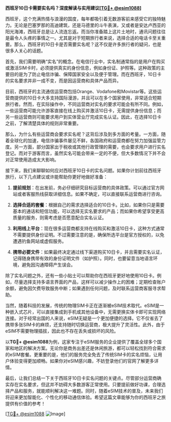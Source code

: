 **西班牙10日卡需要实名吗？深度解读与实用建议[[TG💪+ @esim1088](https://t.me/s/esim1088)]**

西班牙，这个充满热情与浪漫的国度，每年都吸引着无数游客前来感受它的独特魅力。无论是巴塞罗那的高迪建筑，还是马德里的斗牛表演，又或者是安达卢西亚的阳光海滩，西班牙总是让人流连忘返。而当你准备踏上这片土地时，通讯问题往往是最令人头疼的事情之一。尤其是对于短期旅行者来说，选择合适的电话卡至关重要。那么，西班牙的10日卡是否需要实名呢？这不仅是许多旅行者的疑问，也是很多人关心的话题。

首先，我们需要明确“实名”的概念。在电信行业中，实名制通常指的是用户在购买或激活SIM卡时，必须提供真实的身份信息，例如身份证、护照等。这种政策的主要目的是为了防止电信诈骗、保障国家安全以及便于管理。而在西班牙，10日卡的实名要求并非一成不变，而是因运营商和具体产品而异。

目前，西班牙的主流通信运营商包括Orange、Vodafone和Movistar等。这些运营商提供的10日卡大多支持国际漫游，并且可以在多个国家使用，非常适合短期旅行者。然而，在实际操作中，不同运营商对实名的要求可能会有所不同。例如，一些运营商可能允许游客直接在线上购买并激活10日卡，无需提供身份信息；而另一些运营商则可能要求用户到实体营业厅完成实名认证。因此，在选择10日卡之前，了解清楚具体的规则非常重要。

那么，为什么有些运营商会要求实名呢？这背后涉及到多方面的考量。一方面，随着全球化的加速，电信诈骗事件屡见不鲜，各国政府和运营商都在努力加强监管力度。另一方面，部分国家出于税收或其他行政管理的需要，也会要求用户进行实名登记。而对于游客而言，虽然实名可能会带来一定的不便，但大多数情况下并不会对正常使用造成太大影响。

接下来，我们来聊聊如何应对西班牙10日卡的实名问题。如果你计划前往西班牙旅行，以下几点建议或许能帮助你更好地做好准备：

1. **提前规划**：在出发前，务必仔细研究目标运营商的具体政策。可以通过官方网站或者客服热线获取详细信息。如果不确定，可以直接联系运营商进行咨询。
   
2. **选择合适的套餐**：根据自己的需求选择适合的10日卡。比如，如果你只是需要基本的通话和短信功能，可以选择无实名要求的产品；而如果你希望享受更高质量的服务，则需考虑是否愿意配合实名认证。
   
3. **利用线上平台**：现在很多运营商都支持在线购买和激活10日卡，这种方式通常不需要提供身份证明。不过需要注意的是，确保所选平台是官方授权的，以免遭遇钓鱼网站或虚假服务。
   
4. **携带必要文件**：如果最终决定通过线下渠道购买10日卡，并且需要实名认证，记得随身携带有效的身份证明文件（如护照）。同时，也要留意当地语言环境，避免因沟通障碍产生误会。

除了实名问题之外，还有一些小贴士可以帮助你在西班牙更好地使用10日卡。例如，尽量选择支持多语言界面的产品，这样可以减少操作上的困难；定期检查账户余额，避免因欠费导致服务中断；如果遇到任何问题，及时联系运营商客服寻求帮助。

当然，随着科技的发展，传统的物理SIM卡正在逐渐被eSIM技术取代。eSIM是一种嵌入式芯片，可以直接集成到手机或其他设备中，无需更换实体卡即可实现网络连接。对于经常出国的人来说，eSIM无疑是一个更加便捷的选择。它不仅省去了携带多张SIM卡的麻烦，还支持随时切换运营商，极大提升了灵活性。此外，由于eSIM不需要物理插拔，因此也不存在丢失或损坏的风险。

以**TG💪+ @esim1088**为例，这家专注于eSIM服务的企业提供了覆盖全球多个国家和地区的解决方案。无论你是商务出差还是休闲旅游，都可以轻松找到符合需求的eSIM套餐。更重要的是，他们的服务完全免去了传统SIM卡的实名烦恼，让用户体验变得更加顺畅。如果你对eSIM感兴趣，不妨登录他们的官网了解更多详情。

最后，让我们总结一下关于西班牙10日卡实名问题的关键点。尽管部分运营商确实存在实名要求，但这并不妨碍大多数游客正常使用。只要提前做好功课，合理选择产品和服务，就能顺利解决这一难题。同时，随着eSIM技术的普及，未来我们将迎来更加智能化、个性化的移动通信体验。希望这篇文章能够为你的西班牙之旅提供有价值的参考！

[[TG💪+ @esim1088](https://t.me/s/esim1088) ![Image](https://i.postimg.cc/4NQfJmqS/Snipaste-2025-05-13-00-14-12.png)]